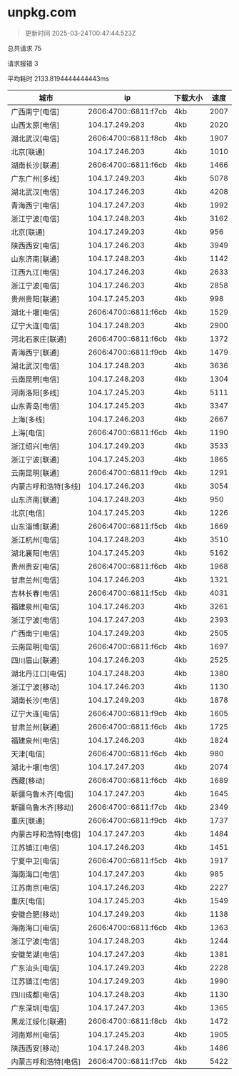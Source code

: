 
  # unpkg.com

  > 更新时间 2025-03-24T00:47:44.523Z
  
  总共请求 75

  请求报错 3

  平均耗时 2133.8194444444443ms

|城市|ip|下载大小|速度|
|-----|----------|---|---|
|广西南宁[电信]|2606:4700::6811:f7cb|4kb|2007|
|山西太原[电信]|104.17.249.203|4kb|2020|
|湖北武汉[电信]|2606:4700::6811:f8cb|4kb|1907|
|北京[联通]|104.17.246.203|4kb|1010|
|湖南长沙[联通]|2606:4700::6811:f6cb|4kb|1466|
|广东广州[多线]|104.17.249.203|4kb|5078|
|湖北武汉[电信]|104.17.246.203|4kb|4208|
|青海西宁[电信]|104.17.247.203|4kb|1992|
|浙江宁波[电信]|104.17.248.203|4kb|3162|
|北京[联通]|104.17.249.203|4kb|956|
|陕西西安[电信]|104.17.246.203|4kb|3949|
|山东济南[联通]|104.17.248.203|4kb|1142|
|江西九江[电信]|104.17.246.203|4kb|2633|
|浙江宁波[电信]|104.17.246.203|4kb|2858|
|贵州贵阳[联通]|104.17.245.203|4kb|998|
|湖北十堰[电信]|2606:4700::6811:f6cb|4kb|1529|
|辽宁大连[电信]|104.17.248.203|4kb|2900|
|河北石家庄[联通]|2606:4700::6811:f6cb|4kb|1372|
|青海西宁[联通]|2606:4700::6811:f9cb|4kb|1479|
|湖北武汉[电信]|104.17.248.203|4kb|3636|
|云南昆明[电信]|104.17.248.203|4kb|1304|
|河南洛阳[多线]|104.17.245.203|4kb|5111|
|山东青岛[电信]|104.17.245.203|4kb|3347|
|上海[多线]|104.17.246.203|4kb|2667|
|上海[电信]|2606:4700::6811:f6cb|4kb|1190|
|浙江绍兴[电信]|104.17.249.203|4kb|3533|
|浙江宁波[联通]|104.17.245.203|4kb|1865|
|云南昆明[联通]|2606:4700::6811:f9cb|4kb|1291|
|内蒙古呼和浩特[多线]|104.17.246.203|4kb|3054|
|山东济南[联通]|104.17.248.203|4kb|950|
|北京[电信]|104.17.245.203|4kb|1226|
|山东淄博[联通]|2606:4700::6811:f5cb|4kb|1669|
|浙江杭州[电信]|104.17.248.203|4kb|3510|
|湖北襄阳[电信]|104.17.245.203|4kb|5162|
|贵州贵安[电信]|2606:4700::6811:f6cb|4kb|1968|
|甘肃兰州[电信]|104.17.246.203|4kb|1321|
|吉林长春[电信]|2606:4700::6811:f5cb|4kb|4031|
|福建泉州[电信]|104.17.246.203|4kb|3261|
|浙江宁波[电信]|104.17.247.203|4kb|2393|
|广西南宁[电信]|104.17.249.203|4kb|2505|
|云南昆明[电信]|2606:4700::6811:f6cb|4kb|1697|
|四川眉山[联通]|104.17.246.203|4kb|2525|
|湖北丹江口[电信]|104.17.248.203|4kb|1380|
|浙江宁波[移动]|104.17.246.203|4kb|1130|
|湖南长沙[电信]|104.17.249.203|4kb|1878|
|辽宁大连[电信]|2606:4700::6811:f9cb|4kb|1605|
|甘肃兰州[联通]|2606:4700::6811:f6cb|4kb|1725|
|福建泉州[电信]|104.17.246.203|4kb|1824|
|天津[电信]|2606:4700::6811:f6cb|4kb|980|
|湖北十堰[电信]|104.17.247.203|4kb|2074|
|西藏[移动]|2606:4700::6811:f6cb|4kb|1689|
|新疆乌鲁木齐[电信]|104.17.247.203|4kb|1645|
|新疆乌鲁木齐[移动]|2606:4700::6811:f7cb|4kb|2349|
|重庆[联通]|2606:4700::6811:f9cb|4kb|1737|
|内蒙古呼和浩特[电信]|104.17.247.203|4kb|1484|
|江苏镇江[电信]|104.17.246.203|4kb|1451|
|宁夏中卫[电信]|2606:4700::6811:f5cb|4kb|1917|
|海南海口[电信]|104.17.247.203|4kb|985|
|江苏南京[电信]|104.17.246.203|4kb|2227|
|重庆[电信]|104.17.245.203|4kb|1549|
|安徽合肥[移动]|104.17.249.203|4kb|1138|
|海南海口[电信]|2606:4700::6811:f6cb|4kb|1363|
|浙江宁波[电信]|104.17.248.203|4kb|1244|
|安徽芜湖[电信]|104.17.247.203|4kb|1381|
|广东汕头[电信]|104.17.249.203|4kb|2228|
|江苏镇江[电信]|104.17.249.203|4kb|1990|
|四川成都[电信]|104.17.248.203|4kb|1130|
|广东深圳[电信]|104.17.247.203|4kb|1365|
|黑龙江绥化[联通]|2606:4700::6811:f8cb|4kb|1472|
|河南郑州[电信]|104.17.245.203|4kb|1905|
|陕西西安[移动]|104.17.248.203|4kb|1486|
|内蒙古呼和浩特[电信]|2606:4700::6811:f7cb|4kb|5422|

  